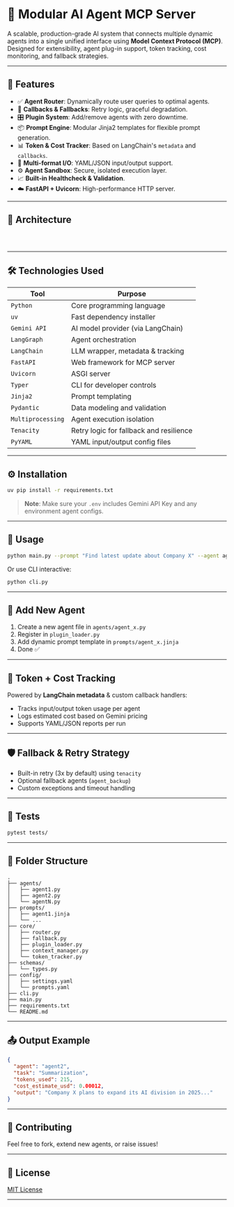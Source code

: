 
# 🧠 Modular AI Agent MCP Server

A scalable, production-grade AI system that connects multiple dynamic agents into a single unified interface using **Model Context Protocol (MCP)**. Designed for extensibility, agent plug-in support, token tracking, cost monitoring, and fallback strategies.

---

## 📌 Features

- ✅ **Agent Router**: Dynamically route user queries to optimal agents.
- 🔁 **Callbacks & Fallbacks**: Retry logic, graceful degradation.
- 🎛️ **Plugin System**: Add/remove agents with zero downtime.
- 📦 **Prompt Engine**: Modular Jinja2 templates for flexible prompt generation.
- 📊 **Token & Cost Tracker**: Based on LangChain's `metadata` and `callbacks`.
- 📁 **Multi-format I/O**: YAML/JSON input/output support.
- ⚙️ **Agent Sandbox**: Secure, isolated execution layer.
- 📈 **Built-in Healthcheck & Validation**.
- ☁️ **FastAPI + Uvicorn**: High-performance HTTP server.

---

## 📐 Architecture

```



````

---

## 🛠️ Technologies Used

| Tool         | Purpose                                 |
|--------------|------------------------------------------|
| `Python`     | Core programming language                |
| `uv`         | Fast dependency installer                |
| `Gemini API` | AI model provider (via LangChain)        |
| `LangGraph`  | Agent orchestration                      |
| `LangChain`  | LLM wrapper, metadata & tracking         |
| `FastAPI`    | Web framework for MCP server             |
| `Uvicorn`    | ASGI server                              |
| `Typer`      | CLI for developer controls               |
| `Jinja2`     | Prompt templating                        |
| `Pydantic`   | Data modeling and validation             |
| `Multiprocessing` | Agent execution isolation         |
| `Tenacity`   | Retry logic for fallback and resilience  |
| `PyYAML`     | YAML input/output config files           |

---

## ⚙️ Installation

```bash
uv pip install -r requirements.txt
````

> **Note**: Make sure your `.env` includes Gemini API Key and any environment agent configs.

---

## 🚀 Usage

```bash
python main.py --prompt "Find latest update about Company X" --agent agent2
```

Or use CLI interactive:

```bash
python cli.py
```

---

## 🧩 Add New Agent

1. Create a new agent file in `agents/agent_x.py`
2. Register in `plugin_loader.py`
3. Add dynamic prompt template in `prompts/agent_x.jinja`
4. Done ✅

---

## 🧪 Token + Cost Tracking

Powered by **LangChain metadata** & custom callback handlers:

* Tracks input/output token usage per agent
* Logs estimated cost based on Gemini pricing
* Supports YAML/JSON reports per run

---

## 🛡️ Fallback & Retry Strategy

* Built-in retry (3x by default) using `tenacity`
* Optional fallback agents (`agent_backup`)
* Custom exceptions and timeout handling

---

## 🧪 Tests

```bash
pytest tests/
```

---

## 🧱 Folder Structure

```
.
├── agents/
│   ├── agent1.py
│   ├── agent2.py
│   └── agentN.py
├── prompts/
│   ├── agent1.jinja
│   └── ...
├── core/
│   ├── router.py
│   ├── fallback.py
│   ├── plugin_loader.py
│   ├── context_manager.py
│   └── token_tracker.py
├── schemas/
│   └── types.py
├── config/
│   ├── settings.yaml
│   └── prompts.yaml
├── cli.py
├── main.py
├── requirements.txt
└── README.md
```

---

## 📤 Output Example

```json
{
  "agent": "agent2",
  "task": "Summarization",
  "tokens_used": 215,
  "cost_estimate_usd": 0.00012,
  "output": "Company X plans to expand its AI division in 2025..."
}
```

---

## 📣 Contributing

Feel free to fork, extend new agents, or raise issues!

---

## 📄 License

[MIT License](LICENSE)

---
